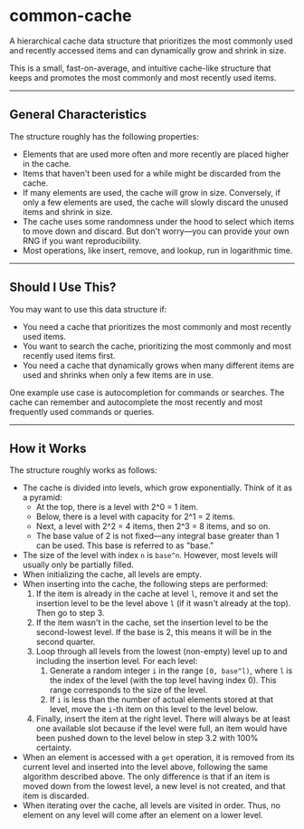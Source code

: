 # common-cache

A hierarchical cache data structure that prioritizes the most commonly used and recently accessed
items and can dynamically grow and shrink in size.

This is a small, fast-on-average, and intuitive cache-like structure that keeps and promotes the
most commonly and most recently used items.

---

## General Characteristics

The structure roughly has the following properties:
- Elements that are used more often and more recently are placed higher in the cache.
- Items that haven't been used for a while might be discarded from the cache.
- If many elements are used, the cache will grow in size. Conversely, if only a few elements are used, the cache will slowly discard the unused items and shrink in size.
- The cache uses some randomness under the hood to select which items to move down and discard. But don't worry—you can provide your own RNG if you want reproducibility.
- Most operations, like insert, remove, and lookup, run in logarithmic time.

---
## Should I Use This?

You may want to use this data structure if:
- You need a cache that prioritizes the most commonly and most recently used items.
- You want to search the cache, prioritizing the most commonly and most recently used items first.
- You need a cache that dynamically grows when many different items are used and shrinks when only a few items are in use.

One example use case is autocompletion for commands or searches. The cache can remember and autocomplete the most recently and most frequently used commands or queries.

---
## How it Works

The structure roughly works as follows:
- The cache is divided into levels, which grow exponentially. Think of it as a pyramid:
  - At the top, there is a level with 2^0 = 1 item.
  - Below, there is a level with capacity for 2^1 = 2 items.
  - Next, a level with 2^2 = 4 items, then 2^3 = 8 items, and so on.
  - The base value of 2 is not fixed—any integral base greater than 1 can be used. This base is referred to as "base."
- The size of the level with index `n` is `base^n`. However, most levels will usually only be partially filled.
- When initializing the cache, all levels are empty.
- When inserting into the cache, the following steps are performed:
    1. If the item is already in the cache at level `l`, remove it and set the insertion level to be the level above `l` (if it wasn't already at the top). Then go to step 3.
    2. If the item wasn't in the cache, set the insertion level to be the second-lowest level. If the base is 2, this means it will be in the second quarter.
    3. Loop through all levels from the lowest (non-empty) level up to and including the insertion level. For each level:
        1. Generate a random integer `i` in the range `[0, base^l)`, where `l` is the index of the level (with the top level having index 0). This range corresponds to the size of the level.
        2. If `i` is less than the number of actual elements stored at that level, move the `i`-th item on this level to the level below.
    4. Finally, insert the item at the right level. There will always be at least one available slot because if the level were full, an item would have been pushed down to the level below in step 3.2 with 100% certainty.
- When an element is accessed with a `get` operation, it is removed from its current level and inserted into the level above, following the same algorithm described above. The only difference is that if an item is moved down from the lowest level, a new level is not created, and that item is discarded.
- When iterating over the cache, all levels are visited in order. Thus, no element on any level will come after an element on a lower level.
